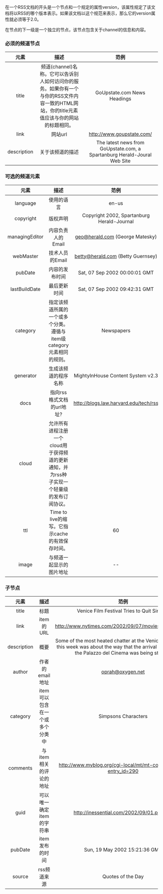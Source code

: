 在一个RSS文档的开头是一个<rss>节点和一个规定的属性version，该属性规定了该文档将以RSS的哪个版本表示。如果该文档以这个规范来表示，那么它的version属性就必须等于2.0。 

在<rss>节点的下一级是一个独立的<channel>节点，该节点包含关于channel的信息和内容。 


### 必须的频道节点

|元素|描述|范例|
|:--:|:--:|:--:|
|title|频道(channel)名称。它可以告诉别人如何访问你的服务。如果你有一个与你的RSS文件内容一致的HTML网站，你的title元素值应该与你的网站的标题相同。|GoUpstate.com News Headings|
|link|网站url|http://www.goupstate.com/|
|description|关于该频道的描述|The latest news from GoUpstate.com, a Spartanburg Herald-Joural Web Site|


### 可选的频道元素
|元素|描述|范例|
|:--:|:--:|:--:|
|language|使用的语言|en-us|
|copyright|版权声明|Copyright 2002, Spartanburg Herald-Journal|
|managingEditor|内容负责人的Email|geo@herald.com (George Matesky)|
|webMaster|技术人员的Email|betty@herald.com (Betty Guernsey)|
|pubDate|内容的发布时间|Sat, 07 Sep 2002 00:00:01 GMT|
|lastBuildDate|最后更新时间|Sat, 07 Sep 2002 09:42:31 GMT|
|category|指定该频道所属的一个或多个分类。遵循与item级category元素相同的规则。|<category>Newspapers</category>|
|generator|生成该频道的程序名称|MightyInHouse Content System v2.3|
|docs|指向rss格式文档的url地址?|http://blogs.law.harvard.edu/tech/rss|
|cloud|允许所有进程注册一个cloud用于获得频道的更新通知，并为rss种子实现一个轻量级的发布订阅协议。|<cloud domain="rpc.sys.com" port="80" path="/RPC2" registerProcedure="pingMe" protocol="soap"/>|
|ttl|Time to live的缩写。它指示cache的有效保存时间。|<ttl>60</ttl>|
|image|与频道一起显示的图片地址|--|



### <item>子节点

|元素|描述|范例|
|:--:|:--:|:--:|
|title|标题|Venice Film Festival Tries to Quit Sinking|
|link|item的URL|http://www.nytimes.com/2002/09/07/movies/07FEST.html|
|description|概要|Some of the most heated chatter at the Venice Film Festival this week was about the way that the arrival of the stars at the Palazzo del Cinema was being staged.|
|author|作者的email地址|oprah@oxygen.net|
|category|item可以包含在一个或多个分类中|Simpsons Characters|
|comments|与item相关的评论的地址|http://www.myblog.org/cgi-local/mt/mt-comments.cgi?entry_id=290|
|guid|可以唯一确定item的字符串|http://inessential.com/2002/09/01.php#a2|
|pubDate|item发布的时间|Sun, 19 May 2002 15:21:36 GMT|
|source|rss频道来源|Quotes of the Day|

